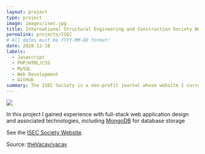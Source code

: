 ```yaml
---
layout: project
type: project
image: images/isec.jpg
title: International Structural Engineering and Construction Society Website
permalink: projects/ISEC
# All dates must be YYYY-MM-DD format!
date: 2020-12-18
labels:
  - Javascript
  - PHP/HTML/CSS
  - MySQL
  - Web Development
  - GitHub
summary: The ISEC Society is a non-profit journal whose website I currently work on.
---
```


<img class="ui medium right floated rounded image" src="../images/isec-home">

In this project I gained experience with full-stack web application design and associated technologies, including [MongoDB](http://mongodb.com) for database storage

See the [ISEC Society Website](https://www.isec-society.org/index.php/). 
 
Source: <a href="https://github.com/theVacay/vacay"><i class="large github icon"></i>theVacay/vacay</a>
